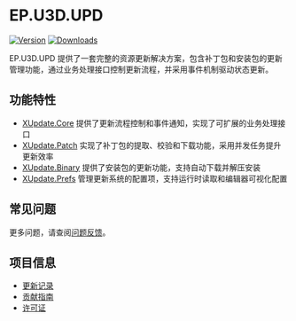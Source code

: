 # EP.U3D.UPD

[![Version](https://img.shields.io/npm/v/ep.u3d.upd)](https://www.npmjs.com/package/ep.u3d.upd)
[![Downloads](https://img.shields.io/npm/dm/ep.u3d.upd)](https://www.npmjs.com/package/ep.u3d.upd)

EP.U3D.UPD 提供了一套完整的资源更新解决方案，包含补丁包和安装包的更新管理功能，通过业务处理接口控制更新流程，并采用事件机制驱动状态更新。

## 功能特性

- [XUpdate.Core](Documentation~/XUpdate.Core.md) 提供了更新流程控制和事件通知，实现了可扩展的业务处理接口
- [XUpdate.Patch](Documentation~/XUpdate.Patch.md) 实现了补丁包的提取、校验和下载功能，采用并发任务提升更新效率
- [XUpdate.Binary](Documentation~/XUpdate.Binary.md) 提供了安装包的更新功能，支持自动下载并解压安装
- [XUpdate.Prefs](Documentation~/XUpdate.Prefs.md) 管理更新系统的配置项，支持运行时读取和编辑器可视化配置

## 常见问题

更多问题，请查阅[问题反馈](CONTRIBUTING.md#问题反馈)。

## 项目信息

- [更新记录](CHANGELOG.md)
- [贡献指南](CONTRIBUTING.md)
- [许可证](LICENSE) 